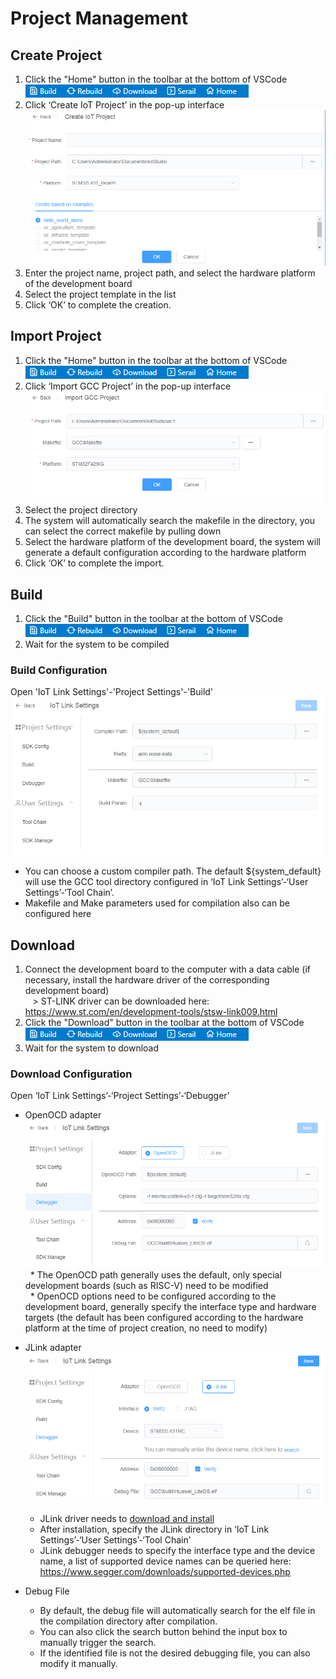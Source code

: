 # Project Management

## Create Project
1. Click the "Home" button in the toolbar at the bottom of VSCode  
![](../images/toolbar.png)
2. Click ‘Create IoT Project’ in the pop-up interface
![](../images/create-project.png)
3. Enter the project name, project path, and select the hardware platform of the development board
4. Select the project template in the list
5. Click ‘OK’ to complete the creation.

## Import Project
1. Click the "Home" button in the toolbar at the bottom of VSCode  
![](../images/toolbar.png)
2. Click ‘Import GCC Project’ in the pop-up interface  
![](../images/import-project.png)
3. Select the project directory
4. The system will automatically search the makefile in the directory, you can select the correct makefile by pulling down
5. Select the hardware platform of the development board, the system will generate a default configuration according to the hardware platform
6. Click ‘OK’ to complete the import.

## Build
1. Click the "Build" button in the toolbar at the bottom of VSCode  
![](../images/toolbar.png)
2. Wait for the system to be compiled
### Build Configuration
Open 'IoT Link Settings'-'Project Settings'-'Build'  
![](../images/settings-compiler.png)
* You can choose a custom compiler path. The default ${system_default} will use the GCC tool directory configured in ‘IoT Link Settings’-‘User Settings’-‘Tool Chain’.
* Makefile and Make parameters used for compilation also can be configured here

## Download
1. Connect the development board to the computer with a data cable (if necessary, install the hardware driver of the corresponding development board)  
   > ST-LINK driver can be downloaded here: https://www.st.com/en/development-tools/stsw-link009.html
2. Click the "Download" button in the toolbar at the bottom of VSCode  
![](../images/toolbar.png)
3. Wait for the system to download

### Download Configuration
Open ‘IoT Link Settings’-‘Project Settings’-‘Debugger’
* OpenOCD adapter
  ![](../images/settings-debug-openocd.png)
  * The OpenOCD path generally uses the default, only special development boards (such as RISC-V) need to be modified  
  * OpenOCD options need to be configured according to the development board, generally specify the interface type and hardware targets (the default has been configured according to the hardware platform at the time of project creation, no need to modify)

* JLink adapter
  ![](../images/settings-debug-jlink.png)
  * JLink driver needs to [download and install](https://www.segger.com/downloads/jlink/JLink_Windows.exe)  
  * After installation, specify the JLink directory in ‘IoT Link Settings’-‘User Settings’-‘Tool Chain’  
  * JLink debugger needs to specify the interface type and the device name, a list of supported device names can be queried here: https://www.segger.com/downloads/supported-devices.php

* Debug File
  * By default, the debug file will automatically search for the elf file in the compilation directory after compilation.  
  * You can also click the search button behind the input box to manually trigger the search.
  * If the identified file is not the desired debugging file, you can also modify it manually.